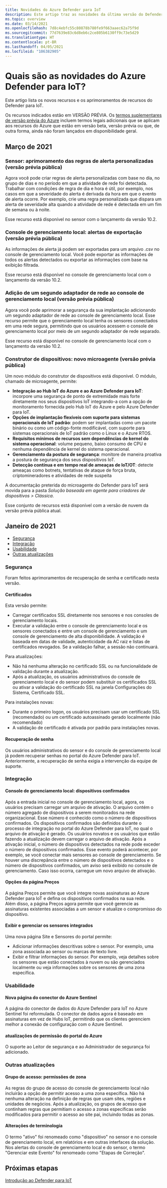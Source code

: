 ```yaml
---
title: Novidades do Azure Defender para IoT
description: Este artigo traz as novidades da última versão do Defender para IoT.
ms.topic: overview
ms.date: 03/14/2021
ms.openlocfilehash: 7d8c4ebfc55c80878b780fe9f663aaec62a75f9d
ms.sourcegitcommit: 77d7639e83c6d8eb6c2ce805b6130ff9c73e5d29
ms.translationtype: HT
ms.contentlocale: pt-BR
ms.lasthandoff: 04/05/2021
ms.locfileid: "106382905"
---
```

# <a name="whats-new-in-azure-defender-for-iot"></a>Quais são as novidades do Azure Defender para IoT?

Este artigo lista os novos recursos e os aprimoramentos de recursos do Defender para IoT.

Os recursos indicados estão em VERSÃO PRÉVIA. Os [termos suplementares de versão prévia do Azure](https://azure.microsoft.com/support/legal/preview-supplemental-terms/) incluem termos legais adicionais que se aplicam aos recursos do Azure que estão em versão beta, versão prévia ou que, de outra forma, ainda não foram lançados em disponibilidade geral.
## <a name="march-2021"></a>Março de 2021

### <a name="sensor---enhanced-custom-alert-rules-public-preview"></a>Sensor: aprimoramento das regras de alerta personalizadas (versão prévia pública)

Agora você pode criar regras de alerta personalizadas com base no dia, no grupo de dias e no período em que a atividade de rede foi detectada.  Trabalhar com condições de regra de dia e hora é útil, por exemplo, nos casos em que a severidade do alerta é derivada da hora em que o evento de alerta ocorre. Por exemplo, crie uma regra personalizada que dispara um alerta de severidade alta quando a atividade de rede é detectada em um fim de semana ou à noite.

Esse recurso está disponível no sensor com o lançamento da versão 10.2.

### <a name="on-premises-management-console---export-alerts-public-preview"></a>Console de gerenciamento local: alertas de exportação (versão prévia pública)

As informações de alerta já podem ser exportadas para um arquivo .csv no console de gerenciamento local. Você pode exportar as informações de todos os alertas detectados ou exportar as informações com base na exibição filtrada.

Esse recurso está disponível no console de gerenciamento local com o lançamento da versão 10.2.

### <a name="add-second-network-interface-to-on-premises-management-console-public-preview"></a>Adição de um segundo adaptador de rede ao console de gerenciamento local (versão prévia pública)

Agora você pode aprimorar a segurança da sua implantação adicionando um segundo adaptador de rede ao console de gerenciamento local. Esse recurso permite que o gerenciamento local tenha os sensores conectados em uma rede segura, permitindo que os usuários acessem o console de gerenciamento local por meio de um segundo adaptador de rede separado.

Esse recurso está disponível no console de gerenciamento local com o lançamento da versão 10.2.
### <a name="device-builder---new-micro-agent-public-preview"></a>Construtor de dispositivos: novo microagente (versão prévia pública)

Um novo módulo do construtor de dispositivos está disponível. O módulo, chamado de microagente, permite:

- **Integração ao Hub IoT do Azure e ao Azure Defender para IoT**: incorpore uma segurança de ponto de extremidade mais forte diretamente nos seus dispositivos IoT integrando-a com a opção de monitoramento fornecida pelo Hub IoT do Azure e pelo Azure Defender para IoT.
- **Opções de implantação flexíveis com suporte para sistemas operacionais de IoT padrão**: podem ser implantadas como um pacote binário ou como um código-fonte modificável, com suporte para sistemas operacionais de IoT padrão como o Linux e o Azure RTOS.
- **Requisitos mínimos de recursos sem dependências de kernel do sistema operacional**: volume pequeno, baixo consumo de CPU e nenhuma dependência de kernel do sistema operacional.
- **Gerenciamento da postura de segurança**: monitore de maneira proativa a postura de segurança dos seus dispositivos IoT.
- **Detecção contínua e em tempo real de ameaças de IoT/OT**: detecte ameaças como botnets, tentativas de ataque de força bruta, criptomineradores e atividades de rede suspeita

A documentação preterida do microagente do Defender para IoT será movida para a pasta *Solução baseada em agente para criadores de dispositivos > Clássica*.

Esse conjunto de recursos está disponível com a versão de nuvem da versão prévia pública atual.

## <a name="january-2021"></a>Janeiro de 2021

- [Segurança](#security)
- [Integração](#onboarding)
- [Usabilidade](#usability)
- [Outras atualizações](#other-updates)
### <a name="security"></a>Segurança

Foram feitos aprimoramentos de recuperação de senha e certificado nesta versão.

#### <a name="certificates"></a>Certificados
  
Esta versão permite:

- Carregar certificados SSL diretamente nos sensores e nos consoles de gerenciamento locais.
- Executar a validação entre o console de gerenciamento local e os sensores conectados e entre um console de gerenciamento e um console de gerenciamento de alta disponibilidade. A validação é baseada em datas de validade, autenticidade da AC raiz e listas de certificados revogados.  Se a validação falhar, a sessão não continuará.

Para atualizações:

- Não há nenhuma alteração no certificado SSL ou na funcionalidade de validação durante a atualização.
- Após a atualização, os usuários administrativos do console de gerenciamento local e do sensor podem substituir os certificados SSL ou ativar a validação do certificado SSL na janela Configurações do Sistema, Certificado SSL.  

Para instalações novas:

- Durante o primeiro logon, os usuários precisam usar um certificado SSL (recomendado) ou um certificado autoassinado gerado localmente (não recomendado)
- A validação de certificado é ativada por padrão para instalações novas.

#### <a name="password-recovery"></a>Recuperação de senha
  
Os usuários administrativos do sensor e do console de gerenciamento local já podem recuperar senhas no portal do Azure Defender para IoT. Anteriormente, a recuperação de senha exigia a intervenção da equipe de suporte.

### <a name="onboarding"></a>Integração

#### <a name="on-premises-management-console---committed-devices"></a>Console de gerenciamento local: dispositivos confirmados

Após a entrada inicial no console de gerenciamento local, agora, os usuários precisam carregar um arquivo de ativação. O arquivo contém o número agregado de dispositivos a serem monitorados na rede organizacional. Esse número é conhecido como o número de dispositivos confirmados.
Os dispositivos confirmados são definidos durante o processo de integração no portal do Azure Defender para IoT, no qual o arquivo de ativação é gerado.
Os usuários novatos e os usuários que estão fazendo a atualização devem carregar o arquivo de ativação.
Após a ativação inicial, o número de dispositivos detectados na rede pode exceder o número de dispositivos confirmados. Esse evento poderá acontecer, por exemplo, se você conectar mais sensores ao console de gerenciamento. Se houver uma discrepância entre o número de dispositivos detectados e o número de dispositivos confirmados, um aviso será exibido no console de gerenciamento. Caso isso ocorra, carregue um novo arquivo de ativação.

#### <a name="pricing-page-options"></a>Opções da página Preços

A página Preços permite que você integre novas assinaturas ao Azure Defender para IoT e defina os dispositivos confirmados na sua rede.  
Além disso, a página Preços agora permite que você gerencie as assinaturas existentes associadas a um sensor e atualize o compromisso do dispositivo.

#### <a name="view-and-manage-onboarded-sensors"></a>Exibir e gerenciar os sensores integrados

Uma nova página Site e Sensores do portal permite:

- Adicionar informações descritivas sobre o sensor. Por exemplo, uma zona associada ao sensor ou marcas de texto livre.
- Exibir e filtrar informações do sensor. Por exemplo, veja detalhes sobre os sensores que estão conectados à nuvem ou são gerenciados localmente ou veja informações sobre os sensores de uma zona específica.  

### <a name="usability"></a>Usabilidade

#### <a name="azure-sentinel-new-connector-page"></a>Nova página do conector do Azure Sentinel

A página do conector de dados do Azure Defender para IoT no Azure Sentinel foi reformulada. O conector de dados agora é baseado em assinaturas em vez de Hubs IoT, permitindo que os clientes gerenciem melhor a conexão de configuração com o Azure Sentinel.

#### <a name="azure-portal-permission-updates"></a>atualizações de permissão do portal do Azure  

O suporte ao Leitor de segurança e ao Administrador de segurança foi adicionado.

### <a name="other-updates"></a>Outras atualizações

#### <a name="access-group---zone-permissions"></a>Grupo de acesso: permissões de zona
  
As regras do grupo de acesso do console de gerenciamento local não incluirão a opção de permitir acesso a uma zona específica. Não há nenhuma alteração na definição de regras que usam sites, regiões e unidades de negócios.   Após a atualização, os grupos de acesso que continham regras que permitiam o acesso a zonas específicas serão modificados para permitir o acesso ao site pai, incluindo todas as zonas.

#### <a name="terminology-changes"></a>Alterações de terminologia

O termo "ativo" foi renomeado como "dispositivo" no sensor e no console de gerenciamento local, em relatórios e em outras interfaces da solução.
Nos alertas do console de gerenciamento local e do sensor, o termo "Gerenciar este Evento" foi renomeado como "Etapas de Correção".

## <a name="next-steps"></a>Próximas etapas

[Introdução ao Defender para IoT](getting-started.md)
